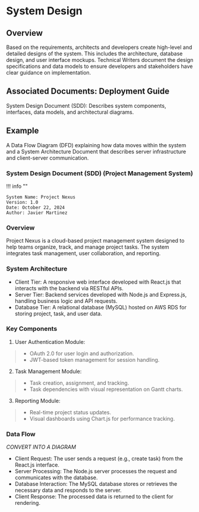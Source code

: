 # System Design  

## Overview   

Based on the requirements, architects and developers create high-level and detailed designs of the system. This includes the architecture, database design, and user interface mockups. Technical Writers document the design specifications and data models to ensure developers and stakeholders have clear guidance on implementation.  


## Associated Documents: Deployment Guide  

System Design Document (SDD): Describes system components, interfaces, data models, and architectural diagrams.  

## Example  

A Data Flow Diagram (DFD) explaining how data moves within the system and a System Architecture Document that describes server infrastructure and client-server communication.  

### System Design Document (SDD) (Project Management System)  

!!! info ""  

    System Name: Project Nexus    
    Version: 1.0    
    Date: October 22, 2024    
    Author: Javier Martinez

### Overview  

Project Nexus is a cloud-based project management system designed to help teams organize, track, and manage project tasks. The system integrates task management, user collaboration, and reporting.

### System Architecture  

- Client Tier: A responsive web interface developed with React.js that interacts with the backend via RESTful APIs.
- Server Tier: Backend services developed with Node.js and Express.js, handling business logic and API requests.
- Database Tier: A relational database (MySQL) hosted on AWS RDS for storing project, task, and user data.

### Key Components  

1. User Authentication Module:  
> - OAuth 2.0 for user login and authorization.  
> - JWT-based token management for session handling.  
2. Task Management Module:  
> - Task creation, assignment, and tracking.  
> - Task dependencies with visual representation on Gantt charts.
3. Reporting Module:  
> - Real-time project status updates.  
> - Visual dashboards using Chart.js for performance tracking.  

### Data Flow  
_CONVERT INTO A DIAGRAM_  

- Client Request: The user sends a request (e.g., create task) from the React.js interface.
- Server Processing: The Node.js server processes the request and communicates with the database.
- Database Interaction: The MySQL database stores or retrieves the necessary data and responds to the server.
- Client Response: The processed data is returned to the client for rendering.



